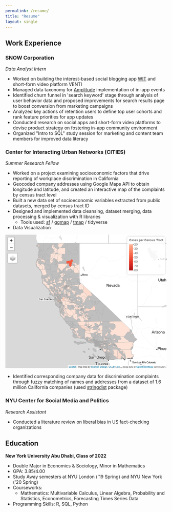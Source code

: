```yaml
---
permalink: /resume/
title: "Resume"
layout: single
---
```

## Work Experience

### SNOW Corporation
*Data Analyst Intern*
- Worked on building the interest-based social blogging app [WIT][witapp] and short-form video platform VENTI
- Managed data taxonomy for [Amplitude][amplitude] implementation of in-app events
- Identified churn funnel in 'search keyword' stage through analysis of user behavior data and proposed improvements for search results page to boost conversion from marketing campaigns
- Analyzed key actions of retention users to define top user cohorts and rank feature priorities for app updates
- Conducted research on social apps and short-form video platforms to devise product strategy on fostering in-app community environment
- Organized "Intro to SQL" study session for marketing and content team members for improved data literacy

### Center for Interacting Urban Networks (CITIES)
*Summer Research Fellow*
- Worked on a project examining socioeconomic factors that drive reporting of
workplace discrimination in California
- Geocoded company addresses using Google Maps API to obtain longitude and latitude, and created an interactive map of the complaints by census tract level
- Built a new data set of socioeconomic variables extracted from public datasets, merged by census tract ID
- Designed and implemented data cleansing, dataset merging, data processing &
visualization with R libraries
  - Tools used: [sf][sf-intro] / [ggmap][ggmap-intro] / [tmap][tmap-intro] / tidyverse
- Data Visualization
  <!-- - [Interactive Map of California's Discrimination Cases (by census tract)][cali-map] -->
![California's Discrimination Cases](/assets/images/cali_map.jpg "Map of California's Discrimination Cases (by census tract)")
- Identified corresponding company data for discrimination complaints through fuzzy matching of names and addresses from a dataset of 1.6 million California companies (used [stringdist][stringdist-intro] package)

### NYU Center for Social Media and Politics
*Research Assistant*
- Conducted a literature review on liberal bias in US fact-checking organizations

<!-- ### NYUAD Writing Center

### imagiLabs
Business Development Intern -->


## Education
**New York University Abu Dhabi, Class of 2022**
- Double Major in Economics & Sociology, Minor in Mathematics
- GPA: 3.85/4.00
- Study Away semesters at NYU London ('19 Spring) and NYU New York ('20 Spring)
- Courseworks:
  - Mathematics: Multivariable Calculus, Linear Algebra, Probability and Statistics, Econometrics, Forecasting Times Series Data
- Programming Skills: R, SQL, Python

[witapp]: https://apps.apple.com/app/id1345290118
[amplitude]: https://amplitude.com
[sf-intro]: https://r-spatial.github.io/sf/
[ggmap-intro]: https://github.com/dkahle/ggmap
[tmap-intro]: https://cran.r-project.org/web/packages/tmap/vignettes/tmap-getstarted.html
[tidyverse-intro]: https://www.tidyverse.org/packages/
[stringdist-intro]: https://www.rdocumentation.org/packages/stringdist/versions/0.9.6.3
[cali-map]: /pages/case_county_2.html
[CITIES-intro]: https://sites.nyuad.nyu.edu/cities/summer-research-program-2019-2020/
